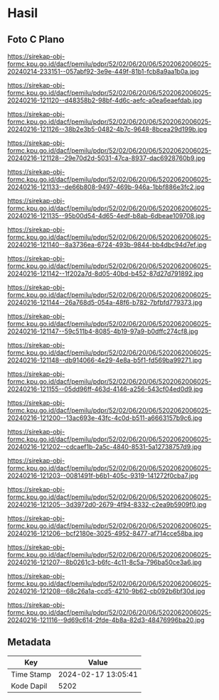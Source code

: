 # Hasil

## Foto C Plano

https://sirekap-obj-formc.kpu.go.id/dacf/pemilu/pdpr/52/02/06/20/06/5202062006025-20240214-233151--057abf92-3e9e-449f-81b1-fcb8a9aa1b0a.jpg

https://sirekap-obj-formc.kpu.go.id/dacf/pemilu/pdpr/52/02/06/20/06/5202062006025-20240216-121120--d48358b2-98bf-4d6c-aefc-a0ea6eaefdab.jpg

https://sirekap-obj-formc.kpu.go.id/dacf/pemilu/pdpr/52/02/06/20/06/5202062006025-20240216-121126--38b2e3b5-0482-4b7c-9648-8bcea29d199b.jpg

https://sirekap-obj-formc.kpu.go.id/dacf/pemilu/pdpr/52/02/06/20/06/5202062006025-20240216-121128--29e70d2d-5031-47ca-8937-dac6928760b9.jpg

https://sirekap-obj-formc.kpu.go.id/dacf/pemilu/pdpr/52/02/06/20/06/5202062006025-20240216-121133--de66b808-9497-469b-946a-1bbf886e3fc2.jpg

https://sirekap-obj-formc.kpu.go.id/dacf/pemilu/pdpr/52/02/06/20/06/5202062006025-20240216-121135--95b00d54-4d65-4edf-b8ab-6dbeae109708.jpg

https://sirekap-obj-formc.kpu.go.id/dacf/pemilu/pdpr/52/02/06/20/06/5202062006025-20240216-121140--8a3736ea-6724-493b-9844-bb4dbc94d7ef.jpg

https://sirekap-obj-formc.kpu.go.id/dacf/pemilu/pdpr/52/02/06/20/06/5202062006025-20240216-121142--1f202a7d-8d05-40bd-b452-87d27d791892.jpg

https://sirekap-obj-formc.kpu.go.id/dacf/pemilu/pdpr/52/02/06/20/06/5202062006025-20240216-121144--26a768d5-054a-48f6-b782-7bfbfd779373.jpg

https://sirekap-obj-formc.kpu.go.id/dacf/pemilu/pdpr/52/02/06/20/06/5202062006025-20240216-121147--59c511b4-8085-4b19-97a9-b0dffc274cf8.jpg

https://sirekap-obj-formc.kpu.go.id/dacf/pemilu/pdpr/52/02/06/20/06/5202062006025-20240216-121148--db914066-4e29-4e8a-b5f1-fd569ba99271.jpg

https://sirekap-obj-formc.kpu.go.id/dacf/pemilu/pdpr/52/02/06/20/06/5202062006025-20240216-121155--05dd96ff-463d-4146-a256-543cf04ed0d9.jpg

https://sirekap-obj-formc.kpu.go.id/dacf/pemilu/pdpr/52/02/06/20/06/5202062006025-20240216-121200--13ac693e-43fc-4c0d-b511-a6663157b9c6.jpg

https://sirekap-obj-formc.kpu.go.id/dacf/pemilu/pdpr/52/02/06/20/06/5202062006025-20240216-121202--cdcaef1b-2a5c-4840-8531-5a12738757d9.jpg

https://sirekap-obj-formc.kpu.go.id/dacf/pemilu/pdpr/52/02/06/20/06/5202062006025-20240216-121203--0081491f-b6b1-405c-9319-141272f0cba7.jpg

https://sirekap-obj-formc.kpu.go.id/dacf/pemilu/pdpr/52/02/06/20/06/5202062006025-20240216-121205--3d3972d0-2679-4f94-8332-c2ea9b5909f0.jpg

https://sirekap-obj-formc.kpu.go.id/dacf/pemilu/pdpr/52/02/06/20/06/5202062006025-20240216-121206--bcf2180e-3025-4952-8477-af714cce58ba.jpg

https://sirekap-obj-formc.kpu.go.id/dacf/pemilu/pdpr/52/02/06/20/06/5202062006025-20240216-121207--8b0261c3-b6fc-4c11-8c5a-796ba50ce3a6.jpg

https://sirekap-obj-formc.kpu.go.id/dacf/pemilu/pdpr/52/02/06/20/06/5202062006025-20240216-121208--68c26a1a-ccd5-4210-9b62-cb092b6bf30d.jpg

https://sirekap-obj-formc.kpu.go.id/dacf/pemilu/pdpr/52/02/06/20/06/5202062006025-20240216-121116--9d69c614-2fde-4b8a-82d3-48476996ba20.jpg


## Metadata

| Key        | Value               |
| ---------- | ------------------- |
| Time Stamp | 2024-02-17 13:05:41 |
| Kode Dapil | 5202                |



